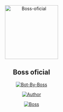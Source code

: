 <div align="center">
<img src="https://i.ibb.co/z6cq75T/repositorio.gif" alt="Boss-oficial" width="170" />

## Boss oficial

</div>

<p align="center">
<a href="##"><img title="Bot-By-Boss" src="https://img.shields.io/static/v1?label=Lenguaje&message=Espa%C3%B1ol&color=blue"></a>
</p>
<p align="center">
  <a href="https://github.com/Boss-oficial"><img title="Author" src="https://img.shields.io/badge/Author-Boss-oficial-blue.svg?style=for-the-badge&logo=github" /></a>
</p>
<p align="center">
<a href="#"><img title="Boss" src="https://img.shields.io/static/v1?label=WhatsApp&message=Bot&color=blue"></a>
</p>
